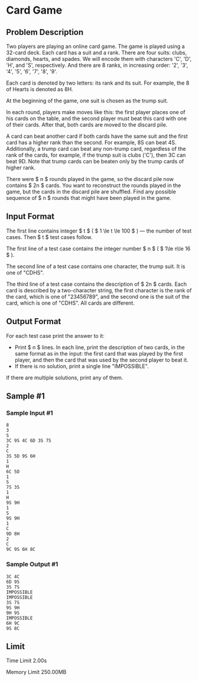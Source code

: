 # Card Game

## Problem Description

Two players are playing an online card game. The game is played using a 32-card deck. Each card has a suit and a rank. There are four suits: clubs, diamonds, hearts, and spades. We will encode them with characters 'C', 'D', 'H', and 'S', respectively. And there are 8 ranks, in increasing order: '2', '3', '4', '5', '6', '7', '8', '9'.

Each card is denoted by two letters: its rank and its suit. For example, the 8 of Hearts is denoted as 8H.

At the beginning of the game, one suit is chosen as the trump suit.

In each round, players make moves like this: the first player places one of his cards on the table, and the second player must beat this card with one of their cards. After that, both cards are moved to the discard pile.

A card can beat another card if both cards have the same suit and the first card has a higher rank than the second. For example, 8S can beat 4S. Additionally, a trump card can beat any non-trump card, regardless of the rank of the cards, for example, if the trump suit is clubs ('C'), then 3C can beat 9D. Note that trump cards can be beaten only by the trump cards of higher rank.

There were $ n $ rounds played in the game, so the discard pile now contains $ 2n $ cards. You want to reconstruct the rounds played in the game, but the cards in the discard pile are shuffled. Find any possible sequence of $ n $ rounds that might have been played in the game.

## Input Format

The first line contains integer $ t $ ( $ 1 \le t \le 100 $ ) — the number of test cases. Then $ t $ test cases follow.

The first line of a test case contains the integer number $ n $ ( $ 1\le n\le 16 $ ).

The second line of a test case contains one character, the trump suit. It is one of "CDHS".

The third line of a test case contains the description of $ 2n $ cards. Each card is described by a two-character string, the first character is the rank of the card, which is one of "23456789", and the second one is the suit of the card, which is one of "CDHS". All cards are different.

## Output Format

For each test case print the answer to it:

- Print $ n $ lines. In each line, print the description of two cards, in the same format as in the input: the first card that was played by the first player, and then the card that was used by the second player to beat it.
- If there is no solution, print a single line "IMPOSSIBLE".

If there are multiple solutions, print any of them.

## Sample #1

### Sample Input #1

```
8
3
S
3C 9S 4C 6D 3S 7S
2
C
3S 5D 9S 6H
1
H
6C 5D
1
S
7S 3S
1
H
9S 9H
1
S
9S 9H
1
C
9D 8H
2
C
9C 9S 6H 8C
```

### Sample Output #1

```
3C 4C
6D 9S
3S 7S
IMPOSSIBLE
IMPOSSIBLE
3S 7S
9S 9H
9H 9S
IMPOSSIBLE
6H 9C
9S 8C
```

## Limit



Time Limit
2.00s

Memory Limit
250.00MB